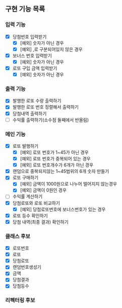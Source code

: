 ## 구현 기능 목록

### 입력 기능

- [x] 당첨번호 입력받기
    -[x] [예외] 숫자가 아닌 경우
    - [x] [예외] ,로 구분되어있지 않은 경우
- [x] 보너스 번호 입력받기
    -[x] [예외] 숫자가 아닌 경우
- [x] 로또 구입 금액 입력받기
    -[x] [예외] 숫자가 아닌 경우

### 출력 기능

- [x] 발행한 로또 수량 출력하기
- [x] 발행한 로또 번호 정렬해서 출력하기
- [x] 당첨내역 출력하기
- [ ] 수익률 출력하기(소수점 둘째에서 반올림)

### 메인 기능

- [x] 로또 발행하기
    -[x] [예외] 로또 번호가 1~45가 아닌 경우
    -[x] [예외] 로또 번호가 중복되어 있는 경우
    -[x] [예외] 로또 번호개수가 6개가 아닌 경우
- [x] 랜덤으로 중복되지않는 1~45범위의 6개 숫자 만들기
- [x] 로또 구매하기
    -[x] [예외] 금액이 1000원으로 나누어 떨어지지 않는경우
    - [x] [예외] 금액이 0원인 경우
- [ ] 수익률 계산하기
- [x] 당첨로또와 로또 비교하기
    - [x] [예외] 당첨로또번호에 보너스번호가 있는 경우
- [x] 로또 등수 확인하기
- [x] 당첨 내역(최종 결과) 확인하기

### 클래스 후보
- [x] 로또번호
- [x] 로또
- [x] 당첨로또
- [x] 랜덤번호생성기
- [x] 금액
- [x] 당첨결과
- [X] 당첨등수

### 리펙터링 후보
